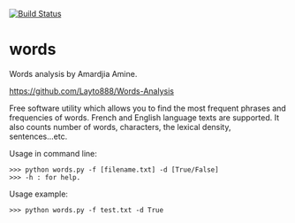 [![Build Status](https://travis-ci.org/Layto888/Words-Analysis.svg?branch=master)](https://travis-ci.org/Layto888/Words-Analysis/)
# words
Words analysis by Amardjia Amine.

https://github.com/Layto888/Words-Analysis

Free software utility which allows you to find the most frequent phrases
and frequencies of words. French and English language texts are supported.
It also counts number of words, characters, the lexical density,
sentences...etc.

Usage in command line:
```dos
>>> python words.py -f [filename.txt] -d [True/False]
>>> -h : for help.
```
Usage example:
```dos
>>> python words.py -f test.txt -d True
```
